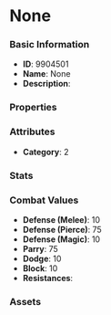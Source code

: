 # None



### Basic Information

- **ID**: 9904501
- **Name**: None
- **Description**: 

### Properties


### Attributes

- **Category**: 2

### Stats


### Combat Values

- **Defense (Melee)**: 10
- **Defense (Pierce)**: 75
- **Defense (Magic)**: 10
- **Parry**: 75
- **Dodge**: 10
- **Block**: 10
- **Resistances**: 

### Assets


